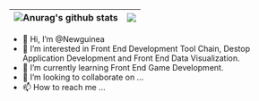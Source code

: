 | <img align="center" src="https://github-readme-stats-xcanwin.vercel.app/api?username=Newguinea&show_icons=true&theme=algolia&hide=contribs,prs" alt="Anurag's github stats" /> | <img align="center" src="https://github-readme-stats-xcanwin.vercel.app/api/top-langs/?username=Newguinea&layout=compact&theme=algolia" /> |
| ------------- | ------------- |

- 👋 Hi, I’m @Newguinea
- 👀 I’m interested in Front End Development Tool Chain, Destop Application Development and Front End Data Visualization.
- 🌱 I’m currently learning Front End Game Development.
- 💞️ I’m looking to collaborate on ...
- 📫 How to reach me ...

<!---
Newguinea/Newguinea is a ✨ special ✨ repository because its `README.md` (this file) appears on your GitHub profile.
You can click the Preview link to take a look at your changes.
--->
